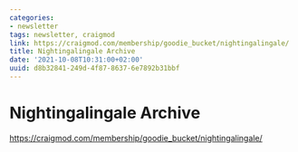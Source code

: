 ```yaml
---
categories:
- newsletter
tags: newsletter, craigmod
link: https://craigmod.com/membership/goodie_bucket/nightingalingale/
title: Nightingalingale Archive
date: '2021-10-08T10:31:00+02:00'
uuid: d8b32841-249d-4f87-8637-6e7892b31bbf
---
```


# Nightingalingale Archive

https://craigmod.com/membership/goodie_bucket/nightingalingale/

![]()
